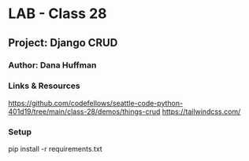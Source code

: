 # LAB - Class 28

## Project: Django CRUD

### Author: Dana Huffman

### Links & Resources

https://github.com/codefellows/seattle-code-python-401d19/tree/main/class-28/demos/things-crud
https://tailwindcss.com/

### Setup

pip install -r requirements.txt
